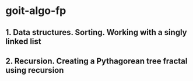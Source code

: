 # goit-algo-fp

## 1. Data structures. Sorting. Working with a singly linked list

## 2. Recursion. Creating a Pythagorean tree fractal using recursion

